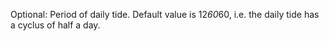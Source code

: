 

Optional: Period of daily tide. Default value is 12*60*60, i.e. the daily tide has a cyclus of half a day. 
